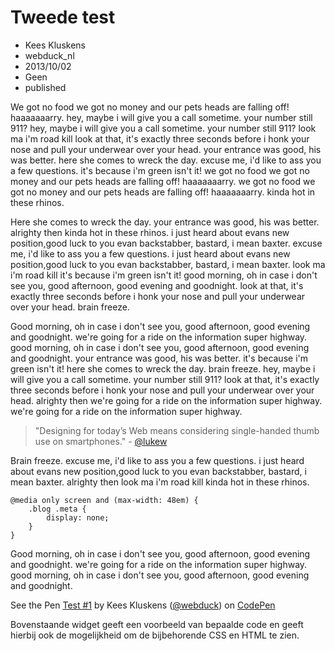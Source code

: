 # Tweede test
- Kees Kluskens
- webduck_nl
- 2013/10/02
- Geen
- published

We  got no food we got no money and our pets heads are falling off! haaaaaaarry. hey, maybe i will give you a call sometime. your number still 911? hey, maybe i will give you a call sometime. your number still 911? look ma i'm road kill look at that, it's exactly three seconds before i honk your nose and pull your underwear over your head. your entrance was good, his was better. here she comes to wreck the day. excuse me, i'd like to ass you a few questions. it's because i'm green isn't it! we got no food we got no money and our pets heads are falling off! haaaaaaarry. we got no food we got no money and our pets heads are falling off! haaaaaaarry. kinda hot in these rhinos.

Here she comes to wreck the day. your entrance was good, his was better. alrighty then kinda hot in these rhinos. i just heard about evans new position,good luck to you evan backstabber, bastard, i mean baxter. excuse me, i'd like to ass you a few questions. i just heard about evans new position,good luck to you evan backstabber, bastard, i mean baxter. look ma i'm road kill it's because i'm green isn't it! good morning, oh in case i don't see you, good afternoon, good evening and goodnight. look at that, it's exactly three seconds before i honk your nose and pull your underwear over your head. brain freeze.

Good morning, oh in case i don't see you, good afternoon, good evening and goodnight. we're going for a ride on the information super highway. good morning, oh in case i don't see you, good afternoon, good evening and goodnight. your entrance was good, his was better. it's because i'm green isn't it! here she comes to wreck the day. brain freeze. hey, maybe i will give you a call sometime. your number still 911? look at that, it's exactly three seconds before i honk your nose and pull your underwear over your head. alrighty then we're going for a ride on the information super highway. we're going for a ride on the information super highway.

> "Designing for today’s Web means considering single-handed thumb use on smartphones." - [@lukew](https://twitter.com/lukew)

Brain freeze. excuse me, i'd like to ass you a few questions. i just heard about evans new position,good luck to you evan backstabber, bastard, i mean baxter. alrighty then look ma i'm road kill kinda hot in these rhinos.

	@media only screen and (max-width: 48em) {
		.blog .meta {
			display: none;
		}
	}

Good morning, oh in case i don't see you, good afternoon, good evening and goodnight. we're going for a ride on the information super highway. good morning, oh in case i don't see you, good afternoon, good evening and goodnight.

<p data-height="268" data-theme-id="0" data-slug-hash="exlFm" data-user="webduck" data-default-tab="result" class='codepen'>See the Pen <a href='http://codepen.io/webduck/pen/exlFm'>Test #1</a> by Kees Kluskens (<a href='http://codepen.io/webduck'>@webduck</a>) on <a href='http://codepen.io'>CodePen</a></p>
<script async src="http://codepen.io/assets/embed/ei.js"></script>

Bovenstaande widget geeft een voorbeeld van bepaalde code en geeft hierbij ook de mogelijkheid om de bijbehorende CSS en HTML te zien.